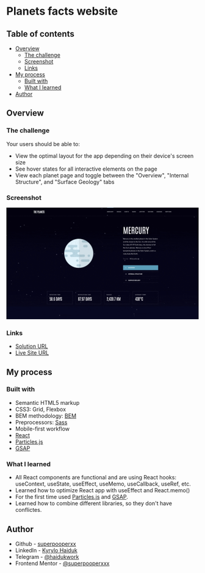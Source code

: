 # Planets facts website

## Table of contents

- [Overview](#overview)
  - [The challenge](#the-challenge)
  - [Screenshot](#screenshot)
  - [Links](#links)
- [My process](#my-process)
  - [Built with](#built-with)
  - [What I learned](#what-i-learned)
- [Author](#author)

## Overview

### The challenge

Your users should be able to:

- View the optimal layout for the app depending on their device's screen size
- See hover states for all interactive elements on the page
- View each planet page and toggle between the "Overview", "Internal Structure", and "Surface Geology" tabs

### Screenshot

![](planets-gif.gif)


### Links

- [Solution URL](https://github.com/superpooperxxx/planets-facts)
- [Live Site URL](https://superpooperxxx.github.io/planets-facts/)

## My process

### Built with

- Semantic HTML5 markup
- CSS3: Grid, Flexbox
- BEM methodology: [BEM](https://en.bem.info/methodology/)
- Preprocessors: [Sass](https://sass-lang.com)
- Mobile-first workflow
- [React](https://reactjs.org/)
- [Particles.js](https://particles.js.org/)
- [GSAP](https://greensock.com/gsap/)

### What I learned

- All React components are functional and are using React hooks: useContext, useState, useEffect, useMemo, useCallback, useRef, etc.
- Learned how to optimize React app with useEffect and React.memo()
- For the first time used [Particles.js](https://particles.js.org/) and [GSAP](https://greensock.com/gsap/).
- Learned how to combine different libraries, so they don't have conflictes.

## Author

- Github - [superpooperxx](https://github.com/superpooperxxx)
- LinkedIn - [Kyrylo Haiduk](https://www.linkedin.com/in/kyrylo-haiduk/)
- Telegram - [@haidukwork](https://t.me/haidukwork)
- Frontend Mentor - [@superpooperxxx](https://www.frontendmentor.io/profile/superpooperxxx)
